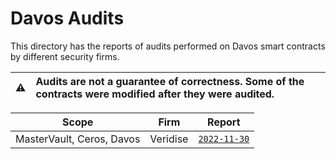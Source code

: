 # Davos Audits

This directory has the reports of audits performed on Davos smart contracts by different security firms.

| :warning: | Audits are not a guarantee of correctness. Some of the contracts were modified after they were audited. |
| --------- | :------------------------------------------------------------------------------------------------------ |

| Scope                     | Firm       | Report                                  |
|---------------------------|------------|-----------------------------------------|
| MasterVault, Ceros, Davos | Veridise   | [`2022-11-30`](./Veridise_301122.pdf)   |

